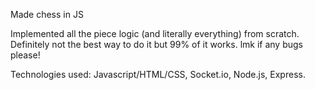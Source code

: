 Made chess in JS

Implemented all the piece logic (and literally everything) from scratch. Definitely not the best way to do it but 99% of it works. lmk if any bugs please!

Technologies used: Javascript/HTML/CSS, Socket.io, Node.js, Express.
